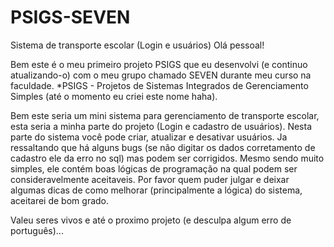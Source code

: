 # PSIGS-SEVEN
Sistema de transporte escolar (Login e usuários)
Olá pessoal! 

Bem este é o meu primeiro projeto PSIGS que eu desenvolvi (e continuo atualizando-o) com o meu grupo chamado SEVEN durante meu curso na faculdade.
*PSIGS - Projetos de Sistemas Integrados de Gerenciamento Simples (até o momento eu criei este nome haha).

Bem este seria um mini sistema para gerenciamento de transporte escolar, esta seria a minha parte do projeto (Login e cadastro de usuários).
Nesta parte do sistema você pode criar, atualizar e desativar usuários.
Ja ressaltando que há alguns bugs (se não digitar os dados corretamento de cadastro ele da erro no sql) mas podem ser corrigidos.
Mesmo sendo muito simples, ele contém boas lógicas de programação na qual podem ser consideravelmente aceitaveis.
Por favor quem puder julgar e deixar algumas dicas de como melhorar (principalmente a lógica) do sistema, aceitarei de bom grado.

Valeu seres vivos e até o proximo projeto (e desculpa algum erro de português)...
